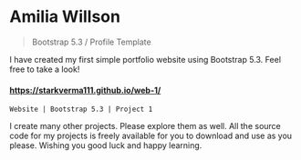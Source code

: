 # Amilia Willson 
>  Bootstrap 5.3 / Profile Template

I have created my first simple portfolio website using Bootstrap 5.3. Feel free to take a look!

#### https://starkverma111.github.io/web-1/

`Website | Bootstrap 5.3 | Project 1`

I create many other projects. Please explore them as well. All the source code for my projects is freely available for you to download and use as you please. Wishing you good luck and happy learning.
